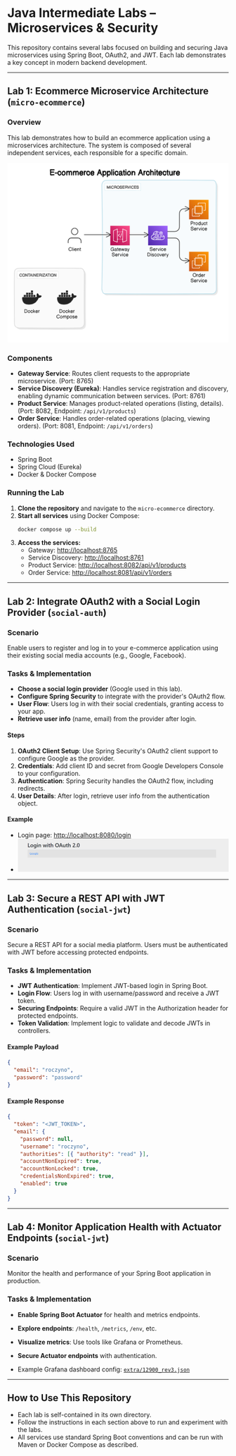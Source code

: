 # Java Intermediate Labs – Microservices & Security

This repository contains several labs focused on building and securing Java microservices using Spring Boot, OAuth2, and JWT. Each lab demonstrates a key concept in modern backend development.

---

## Lab 1: Ecommerce Microservice Architecture (`micro-ecommerce`)

### Overview

This lab demonstrates how to build an ecommerce application using a microservices architecture. The system is composed of several independent services, each responsible for a specific domain.

![Ecommerce architecture](micro-ecommerce/diagram.png)

### Components

- **Gateway Service**: Routes client requests to the appropriate microservice. (Port: 8765)
- **Service Discovery (Eureka)**: Handles service registration and discovery, enabling dynamic communication between services. (Port: 8761)
- **Product Service**: Manages product-related operations (listing, details). (Port: 8082, Endpoint: `/api/v1/products`)
- **Order Service**: Handles order-related operations (placing, viewing orders). (Port: 8081, Endpoint: `/api/v1/orders`)

### Technologies Used

- Spring Boot
- Spring Cloud (Eureka)
- Docker & Docker Compose

### Running the Lab

1. **Clone the repository** and navigate to the `micro-ecommerce` directory.
2. **Start all services** using Docker Compose:
   ```bash
   docker compose up --build
   ```
3. **Access the services:**
   - Gateway: [http://localhost:8765](http://localhost:8765)
   - Service Discovery: [http://localhost:8761](http://localhost:8761)
   - Product Service: [http://localhost:8082/api/v1/products](http://localhost:8082/api/v1/products)
   - Order Service: [http://localhost:8081/api/v1/orders](http://localhost:8081/api/v1/orders)

---

## Lab 2: Integrate OAuth2 with a Social Login Provider (`social-auth`)

### Scenario

Enable users to register and log in to your e-commerce application using their existing social media accounts (e.g., Google, Facebook).

### Tasks & Implementation

- **Choose a social login provider** (Google used in this lab).
- **Configure Spring Security** to integrate with the provider's OAuth2 flow.
- **User Flow**: Users log in with their social credentials, granting access to your app.
- **Retrieve user info** (name, email) from the provider after login.

#### Steps

1. **OAuth2 Client Setup**: Use Spring Security's OAuth2 client support to configure Google as the provider.
2. **Credentials**: Add client ID and secret from Google Developers Console to your configuration.
3. **Authentication**: Spring Security handles the OAuth2 flow, including redirects.
4. **User Details**: After login, retrieve user info from the authentication object.

#### Example

- Login page: [http://localhost:8080/login](http://localhost:8080/login)
- ![Login Screenshot](social-auth/docs/login.PNG)

---

## Lab 3: Secure a REST API with JWT Authentication (`social-jwt`)

### Scenario

Secure a REST API for a social media platform. Users must be authenticated with JWT before accessing protected endpoints.

### Tasks & Implementation

- **JWT Authentication**: Implement JWT-based login in Spring Boot.
- **Login Flow**: Users log in with username/password and receive a JWT token.
- **Securing Endpoints**: Require a valid JWT in the Authorization header for protected endpoints.
- **Token Validation**: Implement logic to validate and decode JWTs in controllers.

#### Example Payload

```json
{
  "email": "roczyno",
  "password": "password"
}
```

#### Example Response

```json
{
  "token": "<JWT_TOKEN>",
  "email": {
    "password": null,
    "username": "roczyno",
    "authorities": [{ "authority": "read" }],
    "accountNonExpired": true,
    "accountNonLocked": true,
    "credentialsNonExpired": true,
    "enabled": true
  }
}
```

---

## Lab 4: Monitor Application Health with Actuator Endpoints (`social-jwt`)

### Scenario

Monitor the health and performance of your Spring Boot application in production.

### Tasks & Implementation

- **Enable Spring Boot Actuator** for health and metrics endpoints.
- **Explore endpoints**: `/health`, `/metrics`, `/env`, etc.
- **Visualize metrics**: Use tools like Grafana or Prometheus.
- **Secure Actuator endpoints** with authentication.

- Example Grafana dashboard config: [`extra/12900_rev3.json`](social-jwt/extra/12900_rev3.json)

---

## How to Use This Repository

- Each lab is self-contained in its own directory.
- Follow the instructions in each section above to run and experiment with the labs.
- All services use standard Spring Boot conventions and can be run with Maven or Docker Compose as described.
